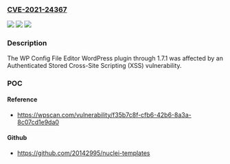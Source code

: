 ### [CVE-2021-24367](https://cve.mitre.org/cgi-bin/cvename.cgi?name=CVE-2021-24367)
![](https://img.shields.io/static/v1?label=Product&message=WP%20Config%20File%20Editor&color=blue)
![](https://img.shields.io/static/v1?label=Version&message=1.7.1%3C%3D%201.7.1%20&color=brighgreen)
![](https://img.shields.io/static/v1?label=Vulnerability&message=CWE-79%20Cross-site%20Scripting%20(XSS)&color=brighgreen)

### Description

The WP Config File Editor WordPress plugin through 1.7.1 was affected by an Authenticated Stored Cross-Site Scripting (XSS) vulnerability.

### POC

#### Reference
- https://wpscan.com/vulnerability/f35b7c8f-cfb6-42b6-8a3a-8c07cd1e9da0

#### Github
- https://github.com/20142995/nuclei-templates


